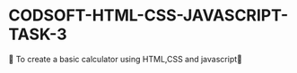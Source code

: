 # CODSOFT-HTML-CSS-JAVASCRIPT-TASK-3
🚀 To create a basic calculator using HTML,CSS and javascript🚀 

